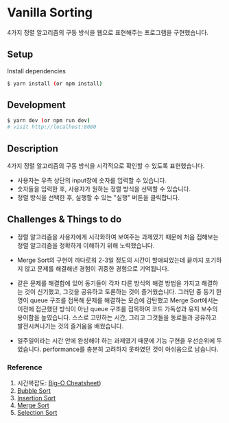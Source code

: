 # Vanilla Sorting

4가지 정렬 알고리즘의 구동 방식을 웹으로 표현해주는 프로그램을 구현했습니다.

## Setup

Install dependencies

```sh
$ yarn install (or npm install)
```

## Development

```sh
$ yarn dev (or npm run dev)
# visit http://localhost:8080
```

## Description

4가지 정렬 알고리즘의 구동 방식을 시각적으로 확인할 수 있도록 표현했습니다.

* 사용자는 우측 상단의 input창에 숫자를 입력할 수 있습니다.
* 숫자들을 입력한 후, 사용자가 원하는 정렬 방식을 선택할 수 있습니다.
* 정렬 방식을 선택한 후, 실행할 수 있는 "실행" 버튼을 클릭합니다.


## Challenges & Things to do


- 정렬 알고리즘을 사용자에게 시각화하여 보여주는 과제였기 때문에 처음 접해보는 정렬 알고리즘을 정확하게 이해하기 위해 노력했습니다.

- Merge Sort의 구현이 까다로워 2-3일 정도의 시간이 할애되었는데 끝까지 포기하지 않고 문제를 해결해낸 경험이 귀중한 경험으로 기억됩니다.

- 같은 문제를 해결함에 있어 동기들이 각자 다른 방식의 해결 방법을 가지고 해결하는 것이 신기했고, 그것을 공유하고 토론하는 것이 즐거웠습니다. 그러던 중 동기 한 명이 queue 구조를 접목해 문제를 해결하는 모습에 감탄했고 Merge Sort에서는 이전에 접근했던 방식이 아닌 queue 구조를 접목하여 코드 가독성과 유지 보수의 용이함을 높였습니다. 스스로 고민하는 시간, 그리고 그것들을 동료들과 공유하고 발전시켜나가는 것의 즐거움을 배웠습니다.

- 일주일이라는 시간 안에 완성해야 하는 과제였기 때문에 기능 구현을 우선순위에 두었습니다. performance를 충분히 고려하지 못하였던 것이 아쉬움으로 남습니다.


### Reference

1. 시간복잡도: [Big-O Cheatsheet](http://bigocheatsheet.com/))
2. [Bubble Sort](https://en.wikipedia.org/wiki/Bubble_sort)
3. [Insertion Sort](https://en.wikipedia.org/wiki/Insertion_sort)
4. [Merge Sort](https://en.wikipedia.org/wiki/Merge_sort)
5. [Selection Sort](https://en.wikipedia.org/wiki/Selection_sort)

